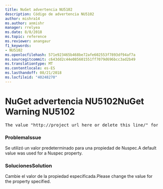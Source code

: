 ```yaml
---
title: NuGet advertencia NU5102
description: Código de advertencia NU5102
author: mishra14
ms.author: anmishr
manager: rrelyea
ms.date: 8/8/2018
ms.topic: reference
ms.reviewer: anangaur
f1_keywords:
- NU5102
ms.openlocfilehash: 571e923465b468be72afe602553f7893df94af7a
ms.sourcegitcommit: c643dd2c44e085601551ff7079d696bcc3ad2b49
ms.translationtype: MT
ms.contentlocale: es-ES
ms.lasthandoff: 08/21/2018
ms.locfileid: "40248270"
---
```

# <a name="nuget-warning-nu5102"></a><span data-ttu-id="2795f-103">NuGet advertencia NU5102</span><span class="sxs-lookup"><span data-stu-id="2795f-103">NuGet Warning NU5102</span></span>
<pre>The value "http://project_url_here_or_delete_this_line/" for ProjectUrl is a sample value and should be removed. Replace it with an appropriate value or remove it and rebuild your package.</pre>

### <a name="issue"></a><span data-ttu-id="2795f-104">Problema</span><span class="sxs-lookup"><span data-stu-id="2795f-104">Issue</span></span>

<span data-ttu-id="2795f-105">Se utilizó un valor predeterminado para una propiedad de Nuspec.</span><span class="sxs-lookup"><span data-stu-id="2795f-105">A default value was used for a Nuspec property.</span></span>


### <a name="solution"></a><span data-ttu-id="2795f-106">Soluciones</span><span class="sxs-lookup"><span data-stu-id="2795f-106">Solution</span></span>

<span data-ttu-id="2795f-107">Cambie el valor de la propiedad especificada.</span><span class="sxs-lookup"><span data-stu-id="2795f-107">Please change the value for the property specified.</span></span>

